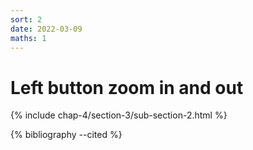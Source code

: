 ```yaml
---
sort: 2
date: 2022-03-09
maths: 1
---
```


# Left button zoom in and out

{% include chap-4/section-3/sub-section-2.html %}

{% bibliography --cited %}

